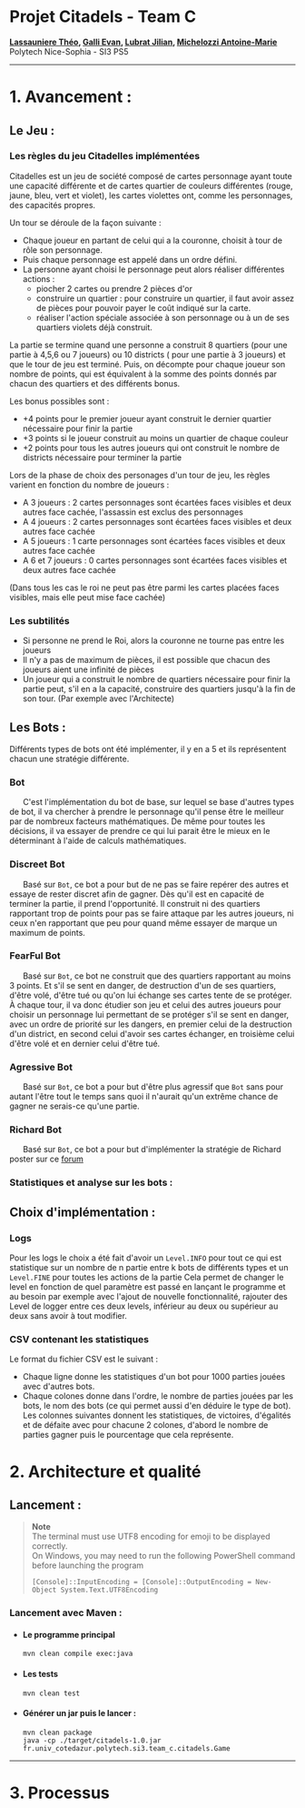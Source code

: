 # Projet Citadels - Team C

**[Lassauniere Théo](https://github.com/theoLassauniere), [Galli Evan](https://github.com/06Games),
[Lubrat Jilian](https://github.com/LubratJilian), [Michelozzi Antoine-Marie](https://github.com/mantoniu)**  
Polytech Nice-Sophia - SI3 PS5

------------------------

# 1. Avancement :
## Le Jeu :

### Les règles du jeu Citadelles implémentées

Citadelles est un jeu de société composé de cartes personnage ayant toute une capacité différente
et de cartes quartier de couleurs différentes (rouge, jaune, bleu, vert et violet),
les cartes violettes ont, comme les personnages, des capacités propres.

Un tour se déroule de la façon suivante :

* Chaque joueur en partant de celui qui a la couronne, choisit à tour de rôle son personnage.
* Puis chaque personnage est appelé dans un ordre défini.
* La personne ayant choisi le personnage peut alors réaliser différentes actions :
    * piocher 2 cartes ou prendre 2 pièces d'or
    * construire un quartier : pour construire un quartier, il faut avoir assez de pièces pour pouvoir payer le coût
      indiqué sur la carte.
    * réaliser l'action spéciale associée à son personnage ou à un de ses quartiers violets déjà construit.

La partie se termine quand une personne a construit 8 quartiers (pour une partie à 4,5,6 ou 7 joueurs) ou 10 districts (
pour une partie à 3 joueurs) et que le tour de jeu est terminé. Puis, on décompte pour chaque joueur son nombre de
points,
qui est équivalent à la somme des points donnés par chacun des quartiers et des différents bonus.

Les bonus possibles sont :

* +4 points pour le premier joueur ayant construit le dernier quartier nécessaire pour finir la partie
* +3 points si le joueur construit au moins un quartier de chaque couleur
* +2 points pour tous les autres joueurs qui ont construit le nombre de districts nécessaire pour terminer la partie

Lors de la phase de choix des personages d'un tour de jeu, les règles varient en fonction du nombre de joueurs :

* A 3 joueurs : 2 cartes personnages sont écartées faces visibles et deux autres face cachée, l'assassin est exclus des
  personnages
* A 4 joueurs : 2 cartes personnages sont écartées faces visibles et deux autres face cachée
* A 5 joueurs : 1 carte personnages sont écartées faces visibles et deux autres face cachée
* A 6 et 7 joueurs : 0 cartes personnages sont écartées faces visibles et deux autres face cachée

(Dans tous les cas le roi ne peut pas être parmi les cartes placées faces visibles, mais elle peut mise face cachée)

### Les subtilités

* Si personne ne prend le Roi, alors la couronne ne tourne pas entre les joueurs
* Il n'y a pas de maximum de pièces, il est possible que chacun des joueurs aient une infinité de pièces
* Un joueur qui a construit le nombre de quartiers nécessaire pour finir la partie peut, s'il en a la capacité,
  construire des quartiers jusqu'à la fin de son tour. (Par exemple avec l'Architecte)

## Les Bots :

Différents types de bots ont été implémenter, il y en a 5 et ils représentent chacun une stratégie différente.

### Bot

&nbsp; &nbsp; &nbsp; C'est l'implémentation du bot de base, sur lequel se base d'autres types de bot, il va
chercher à prendre le personnage qu'il pense être le meilleur par de nombreux facteurs mathématiques. De même pour
toutes
les décisions, il va essayer de prendre ce qui lui parait être le mieux en le déterminant à l'aide de calculs
mathématiques.

### Discreet Bot

&nbsp; &nbsp; &nbsp; Basé sur `Bot`, ce bot a pour but de ne pas se faire repérer des autres et essaye de rester
discret afin de gagner. Dès qu'il est en capacité de terminer la partie, il prend l'opportunité. Il construit ni des
quartiers rapportant trop de points pour pas se faire attaque par les autres joueurs, ni ceux n'en rapportant que peu
pour quand même essayer de marque un maximum de points.

### FearFul Bot

&nbsp; &nbsp; &nbsp; Basé sur `Bot`, ce bot ne construit que des quartiers rapportant au moins 3 points. Et s'il se sent
en danger, de destruction d'un de ses quartiers, d'être volé, d'être tué ou qu'on lui échange ses cartes tente de se
protéger.
À chaque tour, il va donc étudier son jeu et celui des autres joueurs pour choisir un personnage lui permettant de se
protéger s'il se sent en danger, avec un ordre de priorité sur les dangers, en premier celui de la destruction d'un
district, en second celui d'avoir ses cartes échanger, en troisième celui d'être volé et en dernier celui d'être tué.

### Agressive Bot

&nbsp; &nbsp; &nbsp; Basé sur `Bot`, ce bot a pour but d'être plus agressif que `Bot` sans pour autant l'être tout le
temps sans quoi il n'aurait qu'un extrême chance de gagner ne serais-ce qu'une partie.

### Richard Bot

&nbsp; &nbsp; &nbsp; Basé sur `Bot`, ce bot a pour but d'implémenter la stratégie de Richard poster sur
ce [forum](https://forum.trictrac.net/t/citadelles-charte-citadelles-de-base/509)

### Statistiques et analyse sur les bots :

## Choix d'implémentation :

### Logs

Pour les logs le choix a été fait d'avoir un `Level.INFO` pour tout ce qui est statistique sur un nombre de n partie
entre k bots de différents types et un `Level.FINE` pour toutes les actions de la partie
Cela permet de changer le level en fonction de quel paramètre est passé en lançant le programme et au besoin par exemple
avec l'ajout de nouvelle fonctionnalité, rajouter des Level de logger entre ces deux levels, inférieur au deux ou
supérieur au deux sans avoir à tout modifier.

### CSV contenant les statistiques

Le format du fichier CSV est le suivant :

* Chaque ligne donne les statistiques d'un bot pour 1000 parties jouées avec d'autres bots.
* Chaque colones donne dans l'ordre, le nombre de parties jouées par les bots, le nom des bots (ce qui permet aussi d'en
  déduire le type de bot). Les colonnes suivantes donnent les statistiques, de victoires, d'égalités et de défaite avec
  pour chacune 2 colones, d'abord le nombre de parties gagner puis le pourcentage que cela représente.

# 2. Architecture et qualité

## Lancement :

> **Note**  
> The terminal must use UTF8 encoding for emoji to be displayed correctly.  
> On Windows, you may need to run the following PowerShell command before launching the program
> ```pwsh
> [Console]::InputEncoding = [Console]::OutputEncoding = New-Object System.Text.UTF8Encoding
> ```

### Lancement avec Maven :

- #### Le programme principal

  ```
  mvn clean compile exec:java
  ```

- #### Les tests

  ```
  mvn clean test
  ```

- #### Générer un jar puis le lancer :

  ```
  mvn clean package
  java -cp ./target/citadels-1.0.jar fr.univ_cotedazur.polytech.si3.team_c.citadels.Game
  ```

------------------------

# 3. Processus




